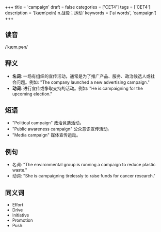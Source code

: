 +++
title = 'campaign'
draft = false
categories = ['CET4']
tags = ['CET4']
description = '[kæmˈpein] n.战役；运动'
keywords = ['ai words', 'campaign']
+++

## 读音
/ˈkæm.pən/

## 释义
- **名词**: 一场有组织的宣传活动，通常是为了推广产品、服务、政治候选人或社会问题。例如: "The company launched a new advertising campaign."
- **动词**: 进行宣传或争取支持的活动。例如: "He is campaigning for the upcoming election."

## 短语
- "Political campaign" 政治竞选活动。
- "Public awareness campaign" 公众意识宣传活动。
- "Media campaign" 媒体宣传运动。

## 例句
- 名词: "The environmental group is running a campaign to reduce plastic waste."
- 动词: "She is campaigning tirelessly to raise funds for cancer research."

## 同义词
- Effort
- Drive
- Initiative
- Promotion
- Push
